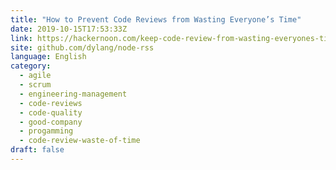 ```yaml
---
title: "How to Prevent Code Reviews from Wasting Everyone’s Time"
date: 2019-10-15T17:53:33Z
link: https://hackernoon.com/keep-code-review-from-wasting-everyones-time-u61v330oj?source=rss&utm_medium=RSS&utm_source=news.12bit.vn
site: github.com/dylang/node-rss
language: English
category:
  - agile
  - scrum
  - engineering-management
  - code-reviews
  - code-quality
  - good-company
  - progamming
  - code-review-waste-of-time
draft: false
---
```

